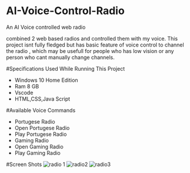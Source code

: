 # AI-Voice-Control-Radio
An AI Voice controlled web radio 

combined 2 web based radios and controlled them with my voice.
This project isnt fully fledged but has basic feature of voice control to channel the radio , which may be usefull for people who has low vision or any person who cant manually change channels.

#Specifications Used While Running This Project
  - Windows 10 Home Edition
  - Ram 8 GB
  - Vscode
  - HTML,CSS,Java Script

#Available Voice Commands
  - Portugese Radio
  - Open Portugese Radio
  - Play Portugese Radio
  - Gaming Radio
  - Open Gaming Radio
  - Play Gaming Radio

#Screen Shots
![radio 1](https://github.com/user-attachments/assets/67fb79d2-937c-4a6e-9173-648b94bd150d)
![radio2](https://github.com/user-attachments/assets/88811f2a-cc98-4d26-b819-30b2bab2da6b)
![radio3](https://github.com/user-attachments/assets/bb8a6b54-454c-4b6c-8e29-1882ecd73b31)

